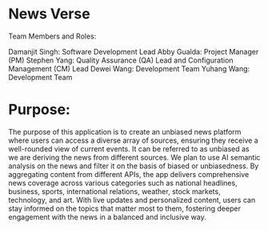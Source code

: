 # News Verse

Team Members and Roles:

Damanjit Singh: Software Development Lead
Abby Gualda: Project Manager (PM) 
Stephen Yang: Quality Assurance (QA) Lead and Configuration Management (CM) Lead
Dewei Wang: Development Team
Yuhang Wang: Development Team

# Purpose: 

The purpose of this application is to create an unbiased news platform where users can access a diverse array of sources, ensuring they receive a well-rounded view of current events. It can be referred to as unbiased as we are deriving the news from different sources. We plan to use AI semantic analysis on the news and filter it on the basis of biased or unbiasedness. By aggregating content from different APIs, the app delivers comprehensive news coverage across various categories such as national headlines, business, sports, international relations, weather, stock markets, technology, and art. With live updates and personalized content, users can stay informed on the topics that matter most to them, fostering deeper engagement with the news in a balanced and inclusive way.


